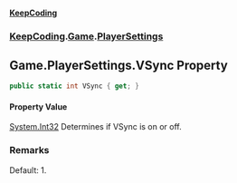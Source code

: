 #### [KeepCoding](index.md 'index')
### [KeepCoding](KeepCoding.md 'KeepCoding').[Game](KeepCoding_Game.md 'KeepCoding.Game').[PlayerSettings](KeepCoding_Game_PlayerSettings.md 'KeepCoding.Game.PlayerSettings')
## Game.PlayerSettings.VSync Property
```csharp
public static int VSync { get; }
```
#### Property Value
[System.Int32](https://docs.microsoft.com/en-us/dotnet/api/System.Int32 'System.Int32')
Determines if VSync is on or off.  
### Remarks
Default: 1.  
